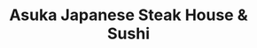 ---
layout: place
title: "Asuka Japanese Steak House & Sushi"
permalink: /kentucky/nicholasville/asuka-japanese-steak-house-sushi.html
stateAbbr: KY
stateName: Kentucky
cityName: Nicholasville
seo:
  name: "Asuka Japanese Steak House & Sushi"
  type: Restaurant
  links: null
description: "Asuka Japanese Steak House & Sushi serves delicious sushi in Nicholasville, Kentucky. Try fresh Japanese dishes for a great dining experience. "
place_id: ChIJ09dBWxNcQogRYdLuEI7I_1U
photos:
  - name: >-
      places/ChIJ09dBWxNcQogRYdLuEI7I_1U/photos/AeeoHcIqP8bKznPCI0d4h-5yCOjjoBRiQ3PXB0IoHCw67IgDtI1oVGUFPW63MwEFkHEzMH2RKFBH7e-F4UcyH8oT1Bcbz2KyyatLMBU2vR11M1aDEsXpcMQ3Yw7p4pCDfLeeda49fO6Ti6eJJRKJF6THTLY9H4KAyQtPlidut3UOQXTIz0QDidq88DZsgudnuIlfz0L8udZlipnT-kGszOoow3e1hPq7pu7wCrSMiVQQ95Vya2s4dA4o9_jPJ6137x4jjVClZ_7j6Dnlk7UOLG9C5dCbn_048bir9axbi38khxrSog
    widthPx: 4800
    heightPx: 3600
    authorAttributions:
      - displayName: Asuka Japanese Steak House & Sushi
        uri: https://maps.google.com/maps/contrib/105387386977535044876
        photoUri: >-
          https://lh3.googleusercontent.com/a/ACg8ocJoCQn19akNftHsKbpVdMQ5ButOddoBXWX4IptZSViiOHTRbjw=s100-p-k-no-mo
    flagContentUri: >-
      https://www.google.com/local/imagery/report/?cb_client=maps_api_places.places_api&image_key=!1e10!2sAF1QipPoWVu5ZrQvs33lC2_O1rlO7ma1UrV5AkmXudFZ&hl=en-US
    googleMapsUri: >-
      https://www.google.com/maps/place//data=!3m4!1e2!3m2!1sAF1QipPoWVu5ZrQvs33lC2_O1rlO7ma1UrV5AkmXudFZ!2e10!4m2!3m1!1s0x88425c135b41d7d3:0x55ffc88e10eed261
  - name: >-
      places/ChIJ09dBWxNcQogRYdLuEI7I_1U/photos/AeeoHcJHblaLpEnKDi3faq9sFn3RhJMYbyxDTiI9qfDHkfir3qYptes9cbqctbqohsCy3imw_xgLjDcZlExBlp6Nw3IZ9G_zsheWYuC91XiazP2o7xIiu2I8TQOdxRqvAX_KqKd8XfJ2HINJz7oAwU9e8GD_t8vkxZBFjOQs8B_gu6JS0HukUvzOpPXwYZRMka97A3KhkXXphNxtTtD7INhDn_dL_LuXAlqp9F8nEdePM9vIKAaqDVegeW3EWSbpyu_7IKsz-KMF96BwIBmyv3UyfiTvylyR2lrtsvUHBn11q3m31Q
    widthPx: 960
    heightPx: 960
    authorAttributions:
      - displayName: Asuka Japanese Steak House & Sushi
        uri: https://maps.google.com/maps/contrib/105387386977535044876
        photoUri: >-
          https://lh3.googleusercontent.com/a/ACg8ocJoCQn19akNftHsKbpVdMQ5ButOddoBXWX4IptZSViiOHTRbjw=s100-p-k-no-mo
    flagContentUri: >-
      https://www.google.com/local/imagery/report/?cb_client=maps_api_places.places_api&image_key=!1e10!2sAF1QipOYBcom41CHEcLq8r7CmRMCLK5BPFO3ldLbAhho&hl=en-US
    googleMapsUri: >-
      https://www.google.com/maps/place//data=!3m4!1e2!3m2!1sAF1QipOYBcom41CHEcLq8r7CmRMCLK5BPFO3ldLbAhho!2e10!4m2!3m1!1s0x88425c135b41d7d3:0x55ffc88e10eed261
  - name: >-
      places/ChIJ09dBWxNcQogRYdLuEI7I_1U/photos/AeeoHcKwI5nYP_mgYB_fRCJmKA_eEqagUlys29cEPswMU69fOnT6d1L2OaqlgQ2o7ru9YQ9D_BlbFM0rNjgqY3rXG_aEvKfXXwXuJXP_pLDV2absVgsYbuAb12KGNzaKZd-wtmrjjnh_22fGExRelm7VvMMaVuJ-ecYNEQhj4bw6u38dA9Y5nnP7-pYeWVn_9WBOKHliOX2wuyR6W5PTGoNUHGhr2gOySG8_C097ta4JLr61yBxWf8K7jpuYI6KHF1yKybABEjp8U_R0ig2zeNjBzARc_UCxo25EPdt_wLJr4dhYmEtJJaYZJv67LTqCUSYllYptcY-toXjrcqOgDAhbdK-hA3wWVOlQBlon5BJjgzluE-m8NFGnFqPP1gspuHBGZgFX4DaMi6BYyU5g-0YiynmKxHHx6wErEIqAUtlyS87Cpyw
    widthPx: 4000
    heightPx: 3000
    authorAttributions:
      - displayName: Christina Fischer
        uri: https://maps.google.com/maps/contrib/113083711437513222387
        photoUri: >-
          https://lh3.googleusercontent.com/a-/ALV-UjV5XezXNlV_gWfOkSPMzlBTfYJLlE1Ph7ICK-irQyxbuGWd9j20rA=s100-p-k-no-mo
    flagContentUri: >-
      https://www.google.com/local/imagery/report/?cb_client=maps_api_places.places_api&image_key=!1e10!2sCIHM0ogKEICAgMCoi_XpiQE&hl=en-US
    googleMapsUri: >-
      https://www.google.com/maps/place//data=!3m4!1e2!3m2!1sCIHM0ogKEICAgMCoi_XpiQE!2e10!4m2!3m1!1s0x88425c135b41d7d3:0x55ffc88e10eed261
  - name: >-
      places/ChIJ09dBWxNcQogRYdLuEI7I_1U/photos/AeeoHcIuCaXfgrLpEAkuo-LGxTOTMDL6uEk--xInSN2V9bMOeUaFyCnGgxzMmOxcxEOZ_c0kihkmCLFYVHhhncEVci7IkIljyyrEqeDnYD3oKHmIxHBwYNmS8dOqdwa5W9ak4YeNsZ0m1ef-XG0WuhnnpM9js_Un5hI-56KsCgDb3p4FGhhjRgEBR7Olm-O3BHde98JhWxFfzHU7-ZDtnFcwIoUWn6Me0NH_1IjoQWT6D6YqdZvJoGkBsh3OS-fCC5Q6TVwaZVPTNKvxlNB5M4w8v6A5rsPebdZ023YZ8VJDOnl2gSYtjf2VUZst-YYVJ2fOOvo-XKwDVM_YJ_nQdvtYDsVbJ95P4PGKYQ2OVdZjMsfIiRE2abHvUyqayillxvXX1XRvUMXVqRxtVykgA9bSjVgExppDhqcVl8LMbYpDlq4SthI
    widthPx: 3072
    heightPx: 4080
    authorAttributions:
      - displayName: Jason Dowlen
        uri: https://maps.google.com/maps/contrib/108512323323342979571
        photoUri: >-
          https://lh3.googleusercontent.com/a/ACg8ocLcrvfyT-bNKnONtqX1PTOiIEL5JlCR3D9DPPv2RZWkYSV_xQ=s100-p-k-no-mo
    flagContentUri: >-
      https://www.google.com/local/imagery/report/?cb_client=maps_api_places.places_api&image_key=!1e10!2sCIHM0ogKEICAgIDxxMeYpwE&hl=en-US
    googleMapsUri: >-
      https://www.google.com/maps/place//data=!3m4!1e2!3m2!1sCIHM0ogKEICAgIDxxMeYpwE!2e10!4m2!3m1!1s0x88425c135b41d7d3:0x55ffc88e10eed261
  - name: >-
      places/ChIJ09dBWxNcQogRYdLuEI7I_1U/photos/AeeoHcI3fj8-u1ML-HcvOfLZNrLfEm-Ihb9Le8xGX2pyLqDUnrVxktbNL6AugATJR7bgWI9fNAoRNW7_-PMHT6pd8ywZ-iykmXgURKhouObSpBtcnAjb1a-RmNWmoj7IiGem8hk_N5EQ_DgJLghRMRawl7a9Ns2JD2XCvsCNbyM_f1do4xX4XxbvVde-fKdyujOTX6WgVG5Vuh1FWEOUxtzmkWxIJ_xcbLF8LpscsgBa9naniTD3LYPRmtsbdEekdShphB8U1Mb5BkR6-oPjfPj9VvLwOxs_a7TbCAeFfAi2F-KdqbskCIc3kvMR7cEaXWDBFaAAEyeX9RssVVSE5SHdUHOpFoW7AEiqm6bxOHwEMXSB1s20Wujo32yfqv-_iPU66XUEro9rRoPtkRvYS8w0dXKZGjKSEaKwJXyhfuilqquMMA
    widthPx: 4032
    heightPx: 3024
    authorAttributions:
      - displayName: Virginia Huffman
        uri: https://maps.google.com/maps/contrib/116471963178685251160
        photoUri: >-
          https://lh3.googleusercontent.com/a-/ALV-UjVD2dozT8hJpQoRn_L4lMPezaL9bNmKTh0yaMcOXbEiNmz5Hd4wGA=s100-p-k-no-mo
    flagContentUri: >-
      https://www.google.com/local/imagery/report/?cb_client=maps_api_places.places_api&image_key=!1e10!2sCIHM0ogKEICAgICf6obJAQ&hl=en-US
    googleMapsUri: >-
      https://www.google.com/maps/place//data=!3m4!1e2!3m2!1sCIHM0ogKEICAgICf6obJAQ!2e10!4m2!3m1!1s0x88425c135b41d7d3:0x55ffc88e10eed261
  - name: >-
      places/ChIJ09dBWxNcQogRYdLuEI7I_1U/photos/AeeoHcKK3gjTVxlP_G9q_ARn4vHOdpjdqrSKVogaYoyxuTpzLIs_OD0Zf1nlVlRCUC5l69POUL-oHjNIWS4iHB10VYJfNR_Cf3PG5DEHBMAxkPtSrQkU2fA8nYesJstU4P6ySZZrJT9FdT3DBasA8EeAsOpbtK904VjrmvaU_FA2Fr4dD5vXQE9cLEt013okJ-ITCYg_Gx1G0woJDKsYrj26evJe74cHQ2b8ByVlUnabHIrv1slxksySwD3AIYnmlxKHt_fdWlWgjGq-omJzuJ0AcZz5uhl3g4OSp-jxfg8HzyEW5w4VQMMqpRgqqidQ2VLmFjoiNrPI20_z0sJEN2FR0FHCx4pyDD9hT4zJXVOUvoUT_720_vyfRLgy-pjbKNJX4L5KS82RSxjnIhemeQ1VrCibgudJW3pXqkWs-z0
    widthPx: 3024
    heightPx: 4032
    authorAttributions:
      - displayName: Georgia
        uri: https://maps.google.com/maps/contrib/106451898734029159696
        photoUri: >-
          https://lh3.googleusercontent.com/a-/ALV-UjUDUV93ARoZa8yHxAaQFi7DmQI_q5elgolGryAlC53NiK8bNewv=s100-p-k-no-mo
    flagContentUri: >-
      https://www.google.com/local/imagery/report/?cb_client=maps_api_places.places_api&image_key=!1e10!2sCIHM0ogKEICAgIDPxfQ6&hl=en-US
    googleMapsUri: >-
      https://www.google.com/maps/place//data=!3m4!1e2!3m2!1sCIHM0ogKEICAgIDPxfQ6!2e10!4m2!3m1!1s0x88425c135b41d7d3:0x55ffc88e10eed261
  - name: >-
      places/ChIJ09dBWxNcQogRYdLuEI7I_1U/photos/AeeoHcLzBEDjK1v2XE0wS0IoBOkrh8h7JvFb3Ns7NnTG-KKxFIaHrVUgQ14Ryo7NeUV9eNYGP4uPpjO3IFcSWCpjBmG0i1bhWZIDZylh00txktRmByS8TnOWdYmwoDoOZbPMp5FYw-EuuVb739AbqOKe3nLhQxB0_yMvPl641AXO9-aeuQI-BVzR0swt9u4djnXPnOFB4GyD7K2XvmFnvu4EL6LmJhTsVAsMeEQZygwtqetUleF496in9YWcyrm57UMAsNRhValzthy2HZbC9XToFyTI0nsW5FQtiGbnfI6RTE-vdmtjO8f-Ylq9GYJ5qpFiQXK-C6vjQuN3QtTWjivOdCxWhTKW85hSmej3dE-NPdh-e2qhWd626Ixvxtigb041y02jH4PtrFN9p9xbN4Iuan8r-7LlKpRsJ61kFzDtx0b-fe8e
    widthPx: 3024
    heightPx: 4032
    authorAttributions:
      - displayName: WILLIAM LEMASTER
        uri: https://maps.google.com/maps/contrib/105648369208725428575
        photoUri: >-
          https://lh3.googleusercontent.com/a-/ALV-UjXfS08nDYr1GYz4gE3XbOoXDvqF7MW5JrTUs0xUrBPYgaVspKsFVA=s100-p-k-no-mo
    flagContentUri: >-
      https://www.google.com/local/imagery/report/?cb_client=maps_api_places.places_api&image_key=!1e10!2sCIHM0ogKEICAgIDE2aSp5AE&hl=en-US
    googleMapsUri: >-
      https://www.google.com/maps/place//data=!3m4!1e2!3m2!1sCIHM0ogKEICAgIDE2aSp5AE!2e10!4m2!3m1!1s0x88425c135b41d7d3:0x55ffc88e10eed261
  - name: >-
      places/ChIJ09dBWxNcQogRYdLuEI7I_1U/photos/AeeoHcIEdmNFEoKfFgMdPo-wmXP-ICTlI_qv9J5Xuyw6XQLiNFA0Q33lOuVLywbY4-n6w0AqkrO8BXeAxYU5VnAwf9LArsGyxdIV7uwRQaTxFNugZoiUvaVloDheXQCC6hUbiPOvThNORVY0Gqi-CajjDr2QZkr3D7K50bc4B4btym3LOz2nN6jkJUOPmcuM0LITFypcdPlEC96kY-Gm2K7fuQZrKsb5gRp-sjyQ0g4w3RYnCEthnMFi0gMb4n-4zf6vZOjUeYI-wbHcEedFhGFs7gd0rtaamac9nXAGwxHFyXcs_o149lwLDUG-_I9skg9c1vyh_wPKsw7_1GOpx4aaPwg8moMkNuy23BtIp7kARpgSAACk6f1bpOSuObiZ37VeeL3YC9aYcZA77kN-S7aId8s2cqh7s8HnZv9-RMJm1s5-RQ
    widthPx: 3024
    heightPx: 4032
    authorAttributions:
      - displayName: Georgia
        uri: https://maps.google.com/maps/contrib/106451898734029159696
        photoUri: >-
          https://lh3.googleusercontent.com/a-/ALV-UjUDUV93ARoZa8yHxAaQFi7DmQI_q5elgolGryAlC53NiK8bNewv=s100-p-k-no-mo
    flagContentUri: >-
      https://www.google.com/local/imagery/report/?cb_client=maps_api_places.places_api&image_key=!1e10!2sCIHM0ogKEICAgIDPxfTabw&hl=en-US
    googleMapsUri: >-
      https://www.google.com/maps/place//data=!3m4!1e2!3m2!1sCIHM0ogKEICAgIDPxfTabw!2e10!4m2!3m1!1s0x88425c135b41d7d3:0x55ffc88e10eed261
  - name: >-
      places/ChIJ09dBWxNcQogRYdLuEI7I_1U/photos/AeeoHcK8-0XqsYrMiUqXIKe91Ec9rO-noAwLQXkWDJc71C97WoGCFf1YWvQD2lhnvso8ssE5MOqPS7HRLkOlqAFKL5--YFIt8fD3GcFx-IDzJebh0ttMEuQ6oeMdTrrylrFkyNdSP4gEqW-XoJbpRlf11eIoUd93qiy8JbjjWAYduZ2m_g8F9cqIF7BGKkWo6-7d0DRu5RSxoicjhZlZeQumIBIOBghhqs9Qp7Cq5mgaIexwLv4sO5oKLF1Cy3xhGLY86zdIW6TZAUAyvZ1lRUzptBdOot1Yw5mLObGeCDuAeSoTlbkwW1wiTUMZrlGqk5bS-BUY7j3SIuzWM3_0x-BxqwOlyiFIOOPTlxQbI3eHgExW2kZrHbAgWUP3UP-BI6g81pNZPodwA_7bP64lTfwpOcLrtzKHPR5bm3K2-pXbU1tIgGFu
    widthPx: 4032
    heightPx: 3024
    authorAttributions:
      - displayName: Georgia
        uri: https://maps.google.com/maps/contrib/106451898734029159696
        photoUri: >-
          https://lh3.googleusercontent.com/a-/ALV-UjUDUV93ARoZa8yHxAaQFi7DmQI_q5elgolGryAlC53NiK8bNewv=s100-p-k-no-mo
    flagContentUri: >-
      https://www.google.com/local/imagery/report/?cb_client=maps_api_places.places_api&image_key=!1e10!2sCIHM0ogKEICAgIDPxfTavwE&hl=en-US
    googleMapsUri: >-
      https://www.google.com/maps/place//data=!3m4!1e2!3m2!1sCIHM0ogKEICAgIDPxfTavwE!2e10!4m2!3m1!1s0x88425c135b41d7d3:0x55ffc88e10eed261
  - name: >-
      places/ChIJ09dBWxNcQogRYdLuEI7I_1U/photos/AeeoHcKvC_Ln7qfrNEDDj-WKQAy16D3359qThgDuARql9t9BPncqRETYXd_XCU4vll651JNlN4pFR3_xjyZSHC4DU2lHtWx_VZa4CXma8eB7cI5Vlyodc73I_eya0CR7-Aa1tNUGLY_v5KCwlEhEvpBUKyjG3tBiDmBHi5Ykvwc5m9aOVpmYKXPn4ZEqVXp9fc3l5eE4oPX9K3ZwqUQ2WnfKHhYyhcUPdbfZ_q6nBzlVdPEu5Uk1sum-Q1cBiWtUDSbPuoRc2DmFKQdzBf0PyA76Mr6rJtFZD3YtPuJtMokHqGSvin7Y5QtcROWRj1s_WqWfVVS2-mwDV3NxKjmLdpmZ4IqjZQH8Xztr7C11v6_KXfjohB60bzaT0FtvJ_K7Nu35AiQbCXaBPacJxpiAhCThJJOR-T4_RmTckRCKT21n9qvm-w
    widthPx: 3024
    heightPx: 4032
    authorAttributions:
      - displayName: Claudia Leyva
        uri: https://maps.google.com/maps/contrib/114043903505865456384
        photoUri: >-
          https://lh3.googleusercontent.com/a/ACg8ocKn58ovERH-baalUJJPzteBsbaLBYHsafRoY_djJQDY6pEZ8A=s100-p-k-no-mo
    flagContentUri: >-
      https://www.google.com/local/imagery/report/?cb_client=maps_api_places.places_api&image_key=!1e10!2sCIHM0ogKEICAgICtpJuOfA&hl=en-US
    googleMapsUri: >-
      https://www.google.com/maps/place//data=!3m4!1e2!3m2!1sCIHM0ogKEICAgICtpJuOfA!2e10!4m2!3m1!1s0x88425c135b41d7d3:0x55ffc88e10eed261
address: 360 E Brannon Rd, Nicholasville, KY 40356, USA
street: 360 E Brannon Rd
city: Nicholasville
state: KY
zip: '40356'
country: USA
neighborhood: null
latitude: '37.955289'
longitude: '-84.532478'
accessibility_options:
  wheelchairAccessibleParking: true
  wheelchairAccessibleEntrance: true
  wheelchairAccessibleRestroom: true
  wheelchairAccessibleSeating: true
business_status: OPERATIONAL
name: Asuka Japanese Steak House & Sushi
google_maps_links:
  directionsUri: >-
    https://www.google.com/maps/dir//''/data=!4m7!4m6!1m1!4e2!1m2!1m1!1s0x88425c135b41d7d3:0x55ffc88e10eed261!3e0
  placeUri: https://maps.google.com/?cid=6196892124780089953
  writeAReviewUri: >-
    https://www.google.com/maps/place//data=!4m3!3m2!1s0x88425c135b41d7d3:0x55ffc88e10eed261!12e1
  reviewsUri: >-
    https://www.google.com/maps/place//data=!4m4!3m3!1s0x88425c135b41d7d3:0x55ffc88e10eed261!9m1!1b1
  photosUri: >-
    https://www.google.com/maps/place//data=!4m3!3m2!1s0x88425c135b41d7d3:0x55ffc88e10eed261!10e5
primary_type: Japanese Restaurant
opening_hours:
  regular: null
  current: null
secondary_opening_hours:
  regular:
    weekdayDescriptions: null
    type: null
  current:
    weekdayDescriptions: null
    type: null
phone: null
price_level: null
price_range: null
rating: null
rating_count: 0
website: null
reviews: null
parking_options: null
payment_options: null
allow_dogs: null
curbside_pickup: null
delivery: null
dine_in: null
good_for_children: null
good_for_groups: null
good_for_sports: null
live_music: null
menu_for_children: null
outdoor_seating: null
reservable: null
restroom: null
serves_beer: null
serves_breakfast: null
serves_brunch: null
serves_cocktails: null
serves_coffee: null
serves_dinner: null
serves_dessert: null
serves_lunch: null
serves_vegetarian_food: null
serves_wine: null
takeout: null
update_category: essentials
summary: null

---